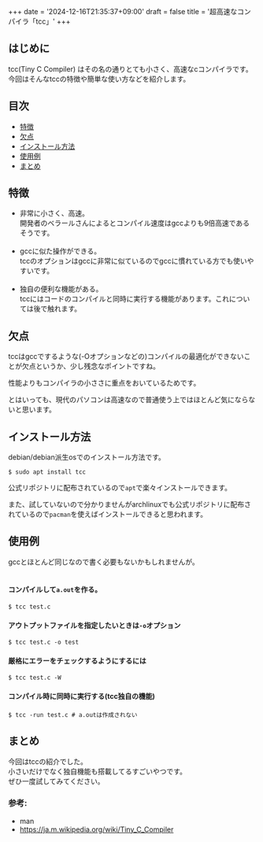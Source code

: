 +++
date = '2024-12-16T21:35:37+09:00'
draft = false
title = '超高速なコンパイラ「tcc」'
+++
## はじめに
tcc(Tiny C Compiler) はその名の通りとても小さく、高速なcコンパイラです。  
今回はそんなtccの特徴や簡単な使い方などを紹介します。

## 目次
- [特徴](#特徴)
- [欠点](#欠点)
- [インストール方法](#インストール方法)
- [使用例](#使用例)
- [まとめ](#まとめ)
## 特徴
- 非常に小さく、高速。  
開発者のベラールさんによるとコンパイル速度はgccよりも9倍高速であるそうです。  
&nbsp;
- gccに似た操作ができる。  
tccのオプションはgccに非常に似ているのでgccに慣れている方でも使いやすいです。  
&nbsp;
- 独自の便利な機能がある。  
tccにはコードのコンパイルと同時に実行する機能があります。これについては後で触れます。
&nbsp;
## 欠点
tccはgccでするような(-Oオプションなどの)コンパイルの最適化ができないことが欠点というか、少し残念なポイントですね。  

性能よりもコンパイラの小ささに重点をおいているためです。  

とはいっても、現代のパソコンは高速なので普通使う上ではほとんど気にならないと思います。

## インストール方法
debian/debian派生osでのインストール方法です。
```
$ sudo apt install tcc
```
公式リポジトリに配布されているので`apt`で楽々インストールできます。  

また、試していないので分かりませんがarchlinuxでも公式リポジトリに配布されているので`pacman`を使えばインストールできると思われます。

## 使用例
gccとほとんど同じなので書く必要もないかもしれませんが。  
&nbsp;
#### コンパイルして`a.out`を作る。
```
$ tcc test.c
```
#### アウトプットファイルを指定したいときは`-o`オプション
```
$ tcc test.c -o test
```
#### 厳格にエラーをチェックするようにするには
```
$ tcc test.c -W
```
#### コンパイル時に同時に実行する(tcc独自の機能)
```
$ tcc -run test.c # a.outは作成されない
```

## まとめ
今回はtccの紹介でした。  
小さいだけでなく独自機能も搭載してるすごいやつです。  
ぜひ一度試してみてください。

### 参考:
- man
- <https://ja.m.wikipedia.org/wiki/Tiny_C_Compiler>
